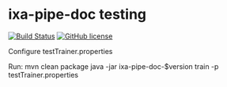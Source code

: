 
ixa-pipe-doc testing
=============
[![Build Status](https://travis-ci.org/ixa-ehu/ixa-pipe-doc.svg?branch=master)](https://travis-ci.org/ixa-ehu/ixa-pipe-doc)
[![GitHub license](https://img.shields.io/badge/license-Apache%202-blue.svg)](https://raw.githubusercontent.com/apache/opennlp/master/LICENSE)

Configure testTrainer.properties

Run:
mvn clean package
java -jar ixa-pipe-doc-$version train -p testTrainer.properties

